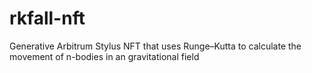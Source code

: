 # rkfall-nft
Generative Arbitrum Stylus NFT that uses Runge–Kutta to calculate the movement of n-bodies in an gravitational field
